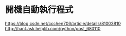 # 開機自動執行程式

https://blog.csdn.net/ccchen706/article/details/81003810
http://hant.ask.helplib.com/python/post_680110
